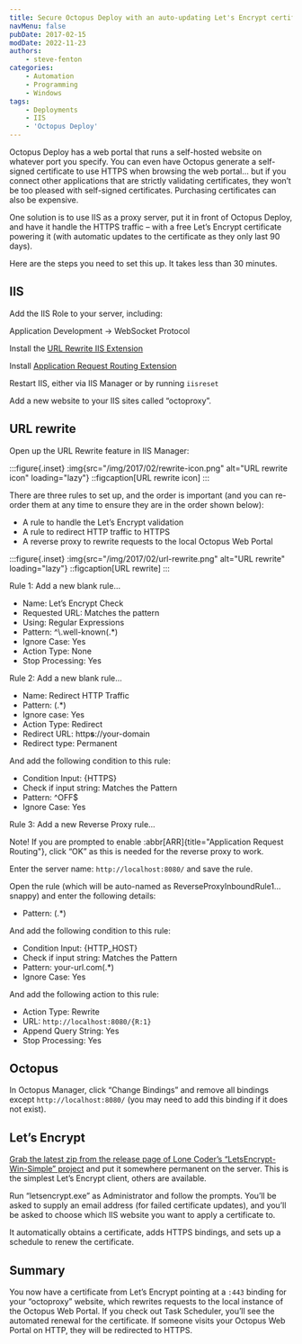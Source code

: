 ```yaml
---
title: Secure Octopus Deploy with an auto-updating Let's Encrypt certificate
navMenu: false
pubDate: 2017-02-15
modDate: 2022-11-23
authors:
    - steve-fenton
categories:
    - Automation
    - Programming
    - Windows
tags:
    - Deployments
    - IIS
    - 'Octopus Deploy'
---
```


Octopus Deploy has a web portal that runs a self-hosted website on whatever port you specify. You can even have Octopus generate a self-signed certificate to use HTTPS when browsing the web portal… but if you connect other applications that are strictly validating certificates, they won’t be too pleased with self-signed certificates. Purchasing certificates can also be expensive.

One solution is to use IIS as a proxy server, put it in front of Octopus Deploy, and have it handle the HTTPS traffic – with a free Let’s Encrypt certificate powering it (with automatic updates to the certificate as they only last 90 days).

Here are the steps you need to set this up. It takes less than 30 minutes.

## IIS

Add the IIS Role to your server, including:

Application Development -> WebSocket Protocol

Install the [URL Rewrite IIS Extension](https://www.iis.net/downloads/microsoft/url-rewrite)

Install [Application Request Routing Extension](https://www.iis.net/downloads/microsoft/application-request-routing)

Restart IIS, either via IIS Manager or by running `iisreset`

Add a new website to your IIS sites called “octoproxy”.

## URL rewrite

Open up the URL Rewrite feature in IIS Manager:

:::figure{.inset}
:img{src="/img/2017/02/rewrite-icon.png" alt="URL rewrite icon" loading="lazy"}
::figcaption[URL rewrite icon]
:::

There are three rules to set up, and the order is important (and you can re-order them at any time to ensure they are in the order shown below):

- A rule to handle the Let’s Encrypt validation
- A rule to redirect HTTP traffic to HTTPS
- A reverse proxy to rewrite requests to the local Octopus Web Portal

:::figure{.inset}
:img{src="/img/2017/02/url-rewrite.png" alt="URL rewrite" loading="lazy"}
::figcaption[URL rewrite]
:::

Rule 1: Add a new blank rule…

- Name: Let’s Encrypt Check
- Requested URL: Matches the pattern
- Using: Regular Expressions
- Pattern: ^\\.well-known(.\*)
- Ignore Case: Yes
- Action Type: None
- Stop Processing: Yes

Rule 2: Add a new blank rule…

- Name: Redirect HTTP Traffic
- Pattern: (.\*)
- Ignore case: Yes
- Action Type: Redirect
- Redirect URL: http**s**://your-domain
- Redirect type: Permanent

And add the following condition to this rule:

- Condition Input: {HTTPS}
- Check if input string: Matches the Pattern
- Pattern: ^OFF$
- Ignore Case: Yes

Rule 3: Add a new Reverse Proxy rule…

Note! If you are prompted to enable :abbr[ARR]{title="Application Request Routing"}, click “OK” as this is needed for the reverse proxy to work.

Enter the server name: `http://localhost:8080/` and save the rule.

Open the rule (which will be auto-named as ReverseProxyInboundRule1… snappy) and enter the following details:

- Pattern: (.\*)

And add the following condition to this rule:

- Condition Input: {HTTP\_HOST}
- Check if input string: Matches the Pattern
- Pattern: your-url.com(.\*)
- Ignore Case: Yes

And add the following action to this rule:

- Action Type: Rewrite
- URL: `http://localhost:8080/{R:1}`
- Append Query String: Yes
- Stop Processing: Yes

## Octopus

In Octopus Manager, click “Change Bindings” and remove all bindings except `http://localhost:8080/` (you may need to add this binding if it does not exist).

## Let’s Encrypt

[Grab the latest zip from the release page of Lone Coder’s “LetsEncrypt-Win-Simple” project](https://github.com/Lone-Coder/letsencrypt-win-simple/wiki) and put it somewhere permanent on the server. This is the simplest Let’s Encrypt client, others are available.

Run “letsencrypt.exe” as Administrator and follow the prompts. You’ll be asked to supply an email address (for failed certificate updates), and you’ll be asked to choose which IIS website you want to apply a certificate to.

It automatically obtains a certificate, adds HTTPS bindings, and sets up a schedule to renew the certificate.

## Summary

You now have a certificate from Let’s Encrypt pointing at a `:443` binding for your “octoproxy” website, which rewrites requests to the local instance of the Octopus Web Portal. If you check out Task Scheduler, you’ll see the automated renewal for the certificate. If someone visits your Octopus Web Portal on HTTP, they will be redirected to HTTPS.